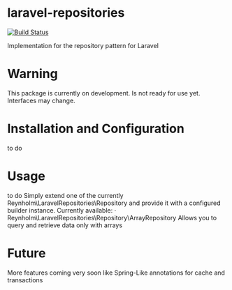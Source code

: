 laravel-repositories
====================

[![Build Status](https://travis-ci.org/reynholm-industries/laravel-repositories.svg)](https://travis-ci.org/reynholm-industries/laravel-repositories)

Implementation for the repository pattern for Laravel

# Warning
This package is currently on development. Is not ready for use yet.
Interfaces may change.

# Installation and Configuration
to do

# Usage
to do
Simply extend one of the currently Reynholm\LaravelRepositories\Repository
and provide it with a configured builder instance.
Currently available:
· Reynholm\LaravelRepositories\Repository\ArrayRepository
  Allows you to query and retrieve data only with arrays

# Future
More features coming very soon like Spring-Like annotations
for cache and transactions